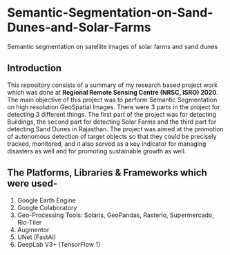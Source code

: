 # Semantic-Segmentation-on-Sand-Dunes-and-Solar-Farms
Semantic segmentation on satellite images of solar farms and sand dunes 
## Introduction

This repository consists of a summary of my research based project work which was done at **Regional Remote Sensing Centre (NRSC, ISRO) 2020**. The main objective of this project was to perform Semantic Segmentation on high resolution GeoSpatial Images. There were 3 parts in the project for detecting 3 different things. The first part of the project was for detecting Buildings, the second part for detecting Solar Farms and the third part for detecting Sand Dunes in Rajasthan. The project was aimed at the promotion of autonomous detection of target objects so that they could be precisely tracked, monitored, and it also served as a key indicator for managing disasters as well and for promoting sustainable growth as well.

## The Platforms, Libraries & Frameworks which were used-

1. Google Earth Engine
2. Google Colaboratory
3. Geo-Processing Tools: Solaris, GeoPandas, Rasterio, Supermercado, Rio-Tiler
4. Augmentor
5. UNet (FastAI)
6. DeepLab V3+ (TensorFlow 1)
